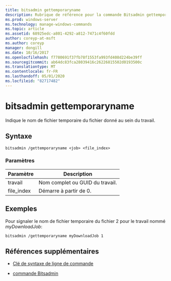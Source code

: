 ```yaml
---
title: bitsadmin gettemporaryname
description: Rubrique de référence pour la commande Bitsadmin gettemporaryname, qui indique le nom de fichier temporaire du fichier donné au sein du travail.
ms.prod: windows-server
ms.technology: manage-windows-commands
ms.topic: article
ms.assetid: 68925edc-a801-4292-a812-7471c4f60fdd
author: coreyp-at-msft
ms.author: coreyp
manager: dongill
ms.date: 10/16/2017
ms.openlocfilehash: f7780691f37fb78f1553fa993fd408d224be39ff
ms.sourcegitcommit: ab64dc83fca28039416c26226815502d0193500c
ms.translationtype: MT
ms.contentlocale: fr-FR
ms.lasthandoff: 05/01/2020
ms.locfileid: "82717482"
---
```

# <a name="bitsadmin-gettemporaryname"></a>bitsadmin gettemporaryname

Indique le nom de fichier temporaire du fichier donné au sein du travail.

## <a name="syntax"></a>Syntaxe

```
bitsadmin /gettemporaryname <job> <file_index>
```

### <a name="parameters"></a>Paramètres

| Paramètre | Description |
| -------------- | -------------- |
| travail | Nom complet ou GUID du travail. |
| file_index | Démarre à partir de 0. |

## <a name="examples"></a>Exemples

Pour signaler le nom de fichier temporaire du fichier 2 pour le travail nommé *myDownloadJob*:

```
bitsadmin /gettemporaryname myDownloadJob 1
```

## <a name="additional-references"></a>Références supplémentaires

- [Clé de syntaxe de ligne de commande](command-line-syntax-key.md)

- [commande Bitsadmin](bitsadmin.md)
